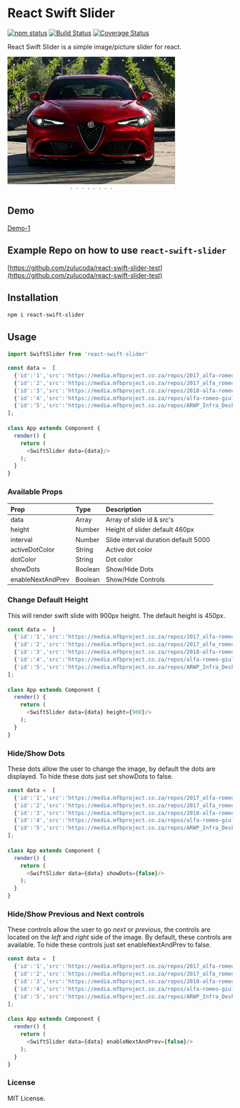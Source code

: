 # React Swift Slider
[![npm status](https://img.shields.io/npm/v/react-swift-slider.svg)](https://www.npmjs.com/package/react-swift-slider)
[![Build Status](https://travis-ci.org/zulucoda/react-swift-slider.svg?branch=master)](https://travis-ci.org/zulucoda/react-swift-slider)
[![Coverage Status](https://coveralls.io/repos/github/zulucoda/react-swift-slider/badge.svg?branch=master)](https://coveralls.io/github/zulucoda/react-swift-slider?branch=master)

React Swift Slider is a simple image/picture slider for react.

[![react-swift-slider-example](react-swift-slider-example.gif)](https://react-swift-slider.mfbproject.co.za/)

## Demo

[Demo-1](https://react-swift-slider.mfbproject.co.za/)



## Example Repo on how to use `react-swift-slider`
[https://github.com/zulucoda/react-swift-slider-test](https://github.com/zulucoda/react-swift-slider-test)

## Installation

```
npm i react-swift-slider
```

## Usage

```javascript
import SwiftSlider from 'react-swift-slider'
```

```javascript
const data =  [
  {'id':'1','src':'https://media.mfbproject.co.za/repos/2017_alfa-romeo_stelvio_leaked_02.jpg'},
  {'id':'2','src':'https://media.mfbproject.co.za/repos/2017_alfa_romeo_stelvioquadrifoglio_official_09.jpg'},
  {'id':'3','src':'https://media.mfbproject.co.za/repos/2018-alfa-romeo-stelvio-quadrifoglio-specs-photos-speed-2.jpg'},
  {'id':'4','src':'https://media.mfbproject.co.za/repos/alfa-romeo-giulia-quadrifoglio-2017-us-wallpapers-and-hd-images-13.jpg'},
  {'id':'5','src':'https://media.mfbproject.co.za/repos/ARWP_Infra_Desk_1920_1080_Quad.png'}
];

class App extends Component {
  render() {
    return (
      <SwiftSlider data={data}/>
    );
  }
}
```

### Available Props

| Prop | Type | Description |
| :------| :-----------| :-----------|
| data   | Array | Array of slide id & src's |
| height  | Number | Height of slider default 460px |
| interval   | Number | Slide interval duration default 5000 |
| activeDotColor   | String | Active dot color  |
| dotColor  | String | Dot color  |
| showDots  | Boolean | Show/Hide Dots |
| enableNextAndPrev  | Boolean | Show/Hide Controls |

### Change Default Height
This will render swift slide with 900px height. The default height is 450px.
```javascript
const data =  [
  {'id':'1','src':'https://media.mfbproject.co.za/repos/2017_alfa-romeo_stelvio_leaked_02.jpg'},
  {'id':'2','src':'https://media.mfbproject.co.za/repos/2017_alfa_romeo_stelvioquadrifoglio_official_09.jpg'},
  {'id':'3','src':'https://media.mfbproject.co.za/repos/2018-alfa-romeo-stelvio-quadrifoglio-specs-photos-speed-2.jpg'},
  {'id':'4','src':'https://media.mfbproject.co.za/repos/alfa-romeo-giulia-quadrifoglio-2017-us-wallpapers-and-hd-images-13.jpg'},
  {'id':'5','src':'https://media.mfbproject.co.za/repos/ARWP_Infra_Desk_1920_1080_Quad.png'}
];

class App extends Component {
  render() {
    return (
      <SwiftSlider data={data} height={900}/>
    );
  }
}
```

### Hide/Show Dots
These dots allow the user to change the image, by default the dots are displayed.
To hide these dots just set showDots to false.

```javascript
const data =  [
  {'id':'1','src':'https://media.mfbproject.co.za/repos/2017_alfa-romeo_stelvio_leaked_02.jpg'},
  {'id':'2','src':'https://media.mfbproject.co.za/repos/2017_alfa_romeo_stelvioquadrifoglio_official_09.jpg'},
  {'id':'3','src':'https://media.mfbproject.co.za/repos/2018-alfa-romeo-stelvio-quadrifoglio-specs-photos-speed-2.jpg'},
  {'id':'4','src':'https://media.mfbproject.co.za/repos/alfa-romeo-giulia-quadrifoglio-2017-us-wallpapers-and-hd-images-13.jpg'},
  {'id':'5','src':'https://media.mfbproject.co.za/repos/ARWP_Infra_Desk_1920_1080_Quad.png'}
];

class App extends Component {
  render() {
    return (
      <SwiftSlider data={data} showDots={false}/>
    );
  }
}
```

### Hide/Show Previous and Next controls
These controls allow the user to go *next* or *previous*, the controls are located on the *left* and *right* side of the image.
By default, these controls are available. To hide these controls just set enableNextAndPrev to false.

```javascript
const data =  [
  {'id':'1','src':'https://media.mfbproject.co.za/repos/2017_alfa-romeo_stelvio_leaked_02.jpg'},
  {'id':'2','src':'https://media.mfbproject.co.za/repos/2017_alfa_romeo_stelvioquadrifoglio_official_09.jpg'},
  {'id':'3','src':'https://media.mfbproject.co.za/repos/2018-alfa-romeo-stelvio-quadrifoglio-specs-photos-speed-2.jpg'},
  {'id':'4','src':'https://media.mfbproject.co.za/repos/alfa-romeo-giulia-quadrifoglio-2017-us-wallpapers-and-hd-images-13.jpg'},
  {'id':'5','src':'https://media.mfbproject.co.za/repos/ARWP_Infra_Desk_1920_1080_Quad.png'}
];

class App extends Component {
  render() {
    return (
      <SwiftSlider data={data} enableNextAndPrev={false}/>
    );
  }
}
```


### License
MIT License.

